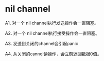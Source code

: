 

# nil channel

A1. 对一个 nil channel执行发送操作会一直阻塞。

A2. 对一个 nil channel执行接受操作会一直阻塞。

A3. 发送到关闭的channel会引起panic

A4. 从关闭的cannel读操作，会立刻返回数据0值。